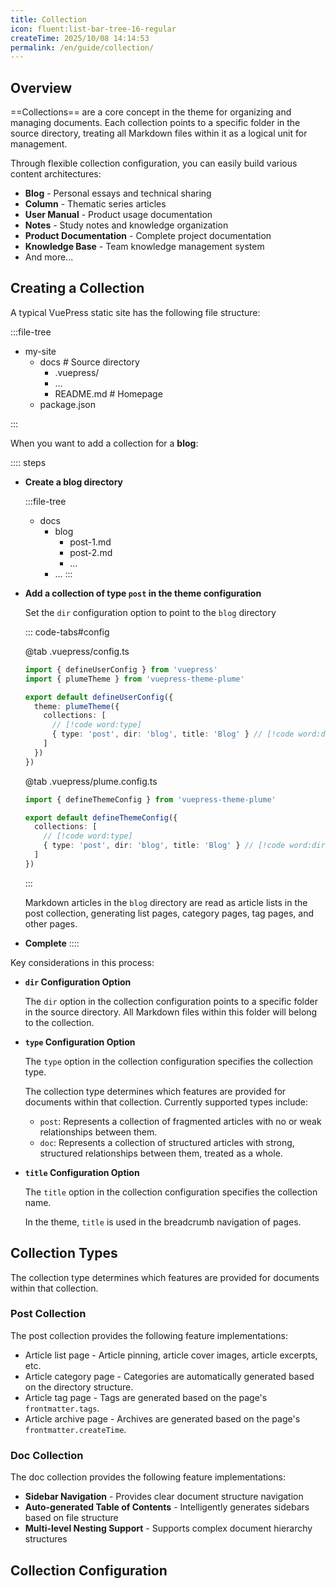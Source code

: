 ```yaml
---
title: Collection
icon: fluent:list-bar-tree-16-regular
createTime: 2025/10/08 14:14:53
permalink: /en/guide/collection/
---
```


## Overview

==Collections== are a core concept in the theme for organizing and managing documents.
Each collection points to a specific folder in the source directory,
treating all Markdown files within it as a logical unit for management.

Through flexible collection configuration, you can easily build various content architectures:

- **Blog** - Personal essays and technical sharing
- **Column** - Thematic series articles
- **User Manual** - Product usage documentation
- **Notes** - Study notes and knowledge organization
- **Product Documentation** - Complete project documentation
- **Knowledge Base** - Team knowledge management system
- And more...

## Creating a Collection

A typical VuePress static site has the following file structure:

:::file-tree

- my-site
  - docs \# Source directory
    - .vuepress/
    - …
    - README.md \# Homepage
  - package.json

:::

When you want to add a collection for a **blog**:

:::: steps

- **Create a blog directory**

  :::file-tree
  - docs
    - blog
      - post-1.md
      - post-2.md
      - …
    - …
  :::

- **Add a collection of type `post` in the theme configuration**

  Set the `dir` configuration option to point to the `blog` directory

  ::: code-tabs#config

  @tab .vuepress/config.ts

  ```ts twoslash
  import { defineUserConfig } from 'vuepress'
  import { plumeTheme } from 'vuepress-theme-plume'

  export default defineUserConfig({
    theme: plumeTheme({
      collections: [
        // [!code word:type]
        { type: 'post', dir: 'blog', title: 'Blog' } // [!code word:dir]
      ]
    })
  })
  ```

  @tab .vuepress/plume.config.ts

  ```ts twoslash
  import { defineThemeConfig } from 'vuepress-theme-plume'

  export default defineThemeConfig({
    collections: [
      // [!code word:type]
      { type: 'post', dir: 'blog', title: 'Blog' } // [!code word:dir]
    ]
  })
  ```

  :::

  Markdown articles in the `blog` directory are read as article lists in the post collection,
  generating list pages, category pages, tag pages, and other pages.

- **Complete**
::::

Key considerations in this process:

- **`dir` Configuration Option**

  The `dir` option in the collection configuration points to a specific folder in the source directory.
  All Markdown files within this folder will belong to the collection.

- **`type` Configuration Option**

  The `type` option in the collection configuration specifies the collection type.

  The collection type determines which features are provided for documents within that collection. Currently supported types include:

  - `post`: Represents a collection of fragmented articles with no or weak relationships between them.
  - `doc`: Represents a collection of structured articles with strong, structured relationships between them, treated as a whole.

- **`title` Configuration Option**

  The `title` option in the collection configuration specifies the collection name.

  In the theme, `title` is used in the breadcrumb navigation of pages.

## Collection Types

The collection type determines which features are provided for documents within that collection.

### Post Collection

The post collection provides the following feature implementations:

- Article list page - Article pinning, article cover images, article excerpts, etc.
- Article category page - Categories are automatically generated based on the directory structure.
- Article tag page - Tags are generated based on the page's `frontmatter.tags`.
- Article archive page - Archives are generated based on the page's `frontmatter.createTime`.

<LinkCard title="Post Collection Details" href="./collection-post.md" icon="mdi:post-outline" />

### Doc Collection

The doc collection provides the following feature implementations:

- **Sidebar Navigation** - Provides clear document structure navigation
- **Auto-generated Table of Contents** - Intelligently generates sidebars based on file structure
- **Multi-level Nesting Support** - Supports complex document hierarchy structures

<LinkCard title="Doc Collection Details" href="./collection-doc.md" icon="streamline-ultimate:sidebar-line-left" />

## Collection Configuration

<LinkCard title="Collection Configuration" href="../../config/collections.md" />

